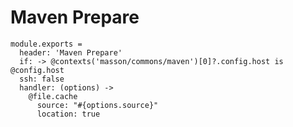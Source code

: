 
# Maven Prepare

    module.exports =
      header: 'Maven Prepare'
      if: -> @contexts('masson/commons/maven')[0]?.config.host is @config.host
      ssh: false
      handler: (options) ->
        @file.cache
          source: "#{options.source}"
          location: true

